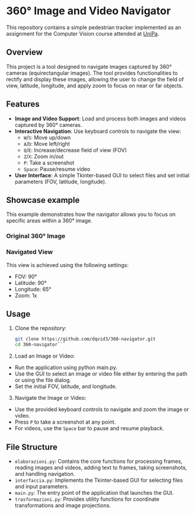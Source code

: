 # 360° Image and Video Navigator
This repository contains a simple pedestrian tracker implemented as an assignment for the Computer Vision course attended at [UniPa](https://www.unipa.it/dipartimenti/ingegneria/cds/ingegneriainformatica2035/?template=responsive&pagina=insegnamento&idInsegnamento=171775&idDocente=155776&idCattedra=167762).

## Overview

This project is a tool designed to navigate images captured by 360° cameras (equirectangular images). The tool provides functionalities to rectify and display these images, allowing the user to change the field of view, latitude, longitude, and apply zoom to focus on near or far objects.

## Features

- **Image and Video Support**: Load and process both images and videos captured by 360° cameras.
- **Interactive Navigation**: Use keyboard controls to navigate the view:
  - `W`/`S`: Move up/down
  - `A`/`D`: Move left/right
  - `Q`/`E`: Increase/decrease field of view (FOV)
  - `Z`/`X`: Zoom in/out
  - `P`: Take a screenshot
  - `Space`: Pause/resume video
- **User Interface**: A simple Tkinter-based GUI to select files and set initial parameters (FOV, latitude, longitude).

## Showcase example

This example demonstrates how the navigator allows you to focus on specific areas within a 360° image.

### Original 360° Image

### Navigated View

This view is achieved using the following settings:

- FOV: 90°
- Latitude: 90°
- Longitude: 65°
- Zoom: 1x


## Usage

1. Clone the repository:
   ```sh
   git clone https://github.com/dqvid3/360-navigator.git
   cd 360-navigator```
2. Load an Image or Video:
  - Run the application using python main.py.
  - Use the GUI to select an image or video file either by entering the path or using the file dialog.
  - Set the initial FOV, latitude, and longitude.
3. Navigate the Image or Video:
  - Use the provided keyboard controls to navigate and zoom the image or video.
  - Press `P` to take a screenshot at any point.
  - For videos, use the `Space` bar to pause and resume playback.

## File Structure

- `elaborazioni.py`: Contains the core functions for processing frames, reading images and videos, adding text to frames, taking screenshots, and handling navigation.
- `interfaccia.py`: Implements the Tkinter-based GUI for selecting files and input parameters.
- `main.py`: The entry point of the application that launches the GUI.
- `trasformazioni.py`: Provides utility functions for coordinate
transformations and image projections.
